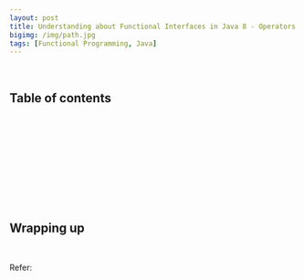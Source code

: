 ```yaml
---
layout: post
title: Understanding about Functional Interfaces in Java 8 - Operators
bigimg: /img/path.jpg
tags: [Functional Programming, Java]
---
```




<br>

## Table of contents





<br>

## 





<br>

## 





<br>

## 






<br>

## Wrapping up







<br>

Refer:

[]()